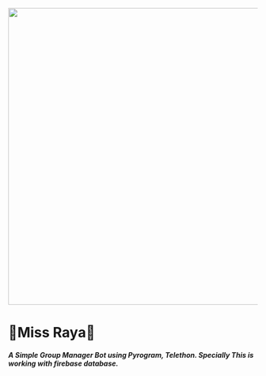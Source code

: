 <p align="middle">
  <img src="https://telegra.ph/file/c34ea5555a31864d1dd8d.jpg" width='600"'>
</p>
<p align="middle">
  <h1><a herf="https://t.me/MissRayaBot">🌷Miss Raya🌷</a></h1>
  <h5>A Simple Group Manager Bot using Pyrogram, Telethon. Specially This is working with firebase database.</h5>
</p>
